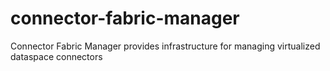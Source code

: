 # connector-fabric-manager
Connector Fabric Manager provides infrastructure for managing virtualized dataspace connectors

